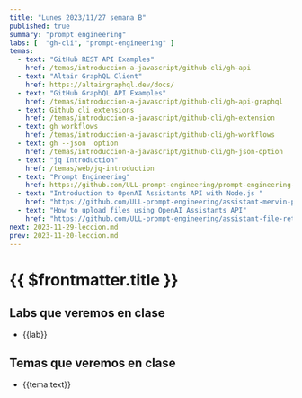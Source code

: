 ```yaml
---
title: "Lunes 2023/11/27 semana B"
published: true
summary: "prompt engineering"
labs: [  "gh-cli", "prompt-engineering" ]
temas: 
  - text: "GitHub REST API Examples"
    href: /temas/introduccion-a-javascript/github-cli/gh-api 
  - text: "Altair GraphQL Client"
    href: https://altairgraphql.dev/docs/
  - text: "GitHub GraphQL API Examples"
    href: /temas/introduccion-a-javascript/github-cli/gh-api-graphql 
  - text: Github cli extensions
    href: /temas/introduccion-a-javascript/github-cli/gh-extension
  - text: gh workflows
    href: /temas/introduccion-a-javascript/github-cli/gh-workflows
  - text: gh --json  option
    href: /temas/introduccion-a-javascript/github-cli/gh-json-option
  - text: "jq Introduction"
    href: /temas/web/jq-introduction
  - text: "Prompt Engineering"
    href: https://github.com/ULL-prompt-engineering/prompt-engineering-101 
  - text: "Introduction to OpenAI Assistants API with Node.js "
    href: "https://github.com/ULL-prompt-engineering/assistant-mervin-praison"
  - text: "How to upload files using OpenAI Assistants API"
    href: "https://github.com/ULL-prompt-engineering/assistant-file-retrieval-ralf"
next: 2023-11-29-leccion.md
prev: 2023-11-20-leccion.md 
---
```

# {{ $frontmatter.title }}

## Labs que veremos en clase

<ul>
    <li  v-for="(lab, index) in $frontmatter.labs" :key="index">
    <a :href="'/practicas/'+lab">{{lab}}</a>
    </li>
</ul>

## Temas que veremos en clase

<ul>
    <li  v-for="(tema, index) in $frontmatter.temas" :key="index">
    <a :href="tema.href" target="_blank">{{tema.text}}</a>
    </li>
</ul>




